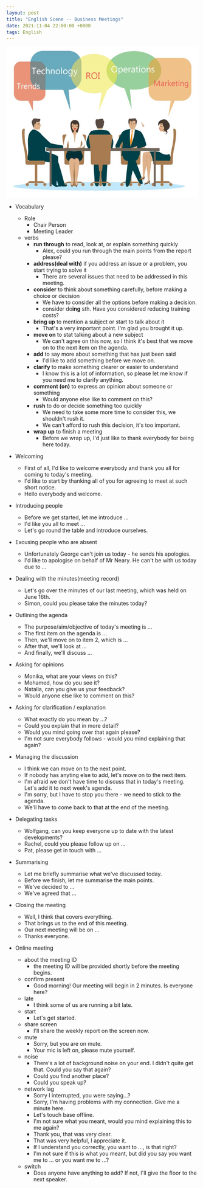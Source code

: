 ```yaml
---
layout: post
title: "English Scene -- Business Meetings"
date: 2021-11-04 22:00:00 +0800
tags: English
---
```


![metting](/assets/images/2021-11-04-English_meeting_scene_1.jpeg)

- Vocabulary

  - Role
    - Chair Person
    - Meeting Leader
  - verbs
    - **run through**
      to read, look at, or explain something quickly
      - Alex, could you run through the main points from the report please?
    - **address(deal with)**
      if you address an issue or a problem, you start trying to solve it
      - There are several issues that need to be addressed in this meeting.
    - **consider**
      to think about something carefully, before making a choice or decision
      - We have to consider all the options before making a decision.
      - consider do**ing** sth.
        Have you considered reducing training costs?
    - **bring up**
      to mention a subject or start to talk about it
      - That's a very important point. I'm glad you brought it up.
    - **move on**
      to stat talking about a new subject
      - We can't agree on this now, so I think it's best that
        we move on to the next item on the agenda.
    - **add**
      to say more about something that has just been said
      - I'd like to add something before we move on.
    - **clarify**
      to make something clearer or easier to understand
      - I know this is a lot of information, so please let me know if
        you need me to clarify anything.
    - **commont (on)**
      to express an opinion about someone or something
      - Would anyone else like to comment on this?
    - **rush**
      to do or decide something too quickly
      - We need to take some more time to consider this,
        we shouldn't rush it.
      - We can't afford to rush this decision, it's too important.
    - **wrap up**
      to finish a meeting
      - Before we wrap up, I'd just like to thank everybody
        for being here today.

- Welcoming

  - First of all, I'd like to welcome everybody and thank you all for coming to today's meeting.
  - I'd like to start by thanking all of you for agreeing to meet at such short notice.
  - Hello everybody and welcome.

- Introducing people

  - Before we get started, let me introduce ...
  - I'd like you all to meet ...
  - Let's go round the table and introduce ourselves.

- Excusing people who are absent

  - Unfortunately George can't join us today - he sends his apologies.
  - I'd like to apologise on behalf of Mr Neary. He can't be with us today due to ...

- Dealing with the minutes(meeting record)

  - Let's go over the minutes of our last meeting, which was held on June 16th.
  - Simon, could you please take the minutes today?

- Outlining the agenda

  - The purpose/aim/objective of today's meeting is ...
  - The first item on the agenda is ...
  - Then, we'll move on to item 2, which is ...
  - After that, we'll look at ...
  - And finally, we'll discuss ...

- Asking for opinions

  - Monika, what are your views on this?
  - Mohamed, how do you see it?
  - Natalia, can you give us your feedback?
  - Would anyone else like to comment on this?

- Asking for clarification / explanation

  - What exactly do you mean by ...?
  - Could you explain that in more detail?
  - Would you mind going over that again please?
  - I'm not sure everybody follows - would you mind explaining that again?

- Managing the discussion

  - I think we can move on to the next point.
  - If nobody has anyting else to add, let's move on to the next item.
  - I'm afraid we don't have time to discuss that in today's meeting.
    Let's add it to next week's agenda.
  - I'm sorry, but I have to stop you there - we need to stick to the agenda.
  - We'll have to come back to that at the end of the meeting.

- Delegating tasks

  - Wolfgang, can you keep everyone up to date with the latest developments?
  - Rachel, could you please follow up on ...
  - Pat, please get in touch with ...

- Summarising

  - Let me briefly summarise what we've discussed today.
  - Before we finish, let me summarise the main points.
  - We've decided to ...
  - We've agreed that ...

- Closing the meeting

  - Well, I think that covers everything.
  - That brings us to the end of this meeting.
  - Our next meeting will be on ...
  - Thanks everyone.

- Online meeting
  - about the meeting ID
    - the meeting ID will be provided shortly before the meeting begins.
  - confirm present
    - Good morning! Our meeting will begin in 2 minutes. Is everyone here?
  - late
    - I think some of us are running a bit late.
  - start
    - Let's get started.
  - share screen
    - I'll share the weekly report on the screen now.
  - mute
    - Sorry, but you are on mute.
    - Your mic is left on, please mute yourself.
  - noise
    - There's a lot of background noise on your end. I didn't quite get that.
      Could you say that again?
    - Could you find another place?
    - Could you speak up?
  - network lag
    - Sorry I interrupted, you were saying...?
    - Sorry, I'm having problems with my connection. Give me a minute here.
    - Let's touch base offline.
    - I'm not sure what you meant, would you mind explaining this to me again?
    - Thank you, that was very clear.
    - That was very helpful, I appreciate it.
    - If I understand you correctly, you want to ..., is that right?
    - I'm not sure if this is what you meant, but did you say you want me to ...
      or you want me to ...?
  - switch
    - Does anyone have anything to add? If not, I'll give the floor to the next speaker.
